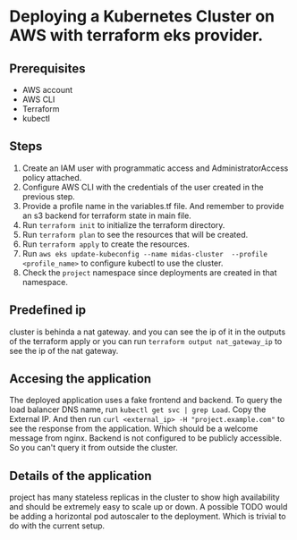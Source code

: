# Deploying a Kubernetes Cluster on AWS with terraform eks provider.

## Prerequisites

- AWS account
- AWS CLI
- Terraform
- kubectl

## Steps

1. Create an IAM user with programmatic access and AdministratorAccess policy attached.
2. Configure AWS CLI with the credentials of the user created in the previous step.
3. Provide a profile name in the variables.tf file. And remember to provide an s3 backend for terraform state in main file.
4. Run `terraform init` to initialize the terraform directory.
5. Run `terraform plan` to see the resources that will be created.
6. Run `terraform apply` to create the resources.
7. Run `aws eks update-kubeconfig --name midas-cluster  --profile <profile_name>` to configure kubectl to use the cluster.
8. Check the `project` namespace since deployments are created in that namespace.

## Predefined ip

cluster is behinda a nat gateway. and you can see the ip of it in the outputs of the terraform apply or you can run `terraform output nat_gateway_ip` to see the ip of the nat gateway.

## Accesing the application

The deployed application uses a fake frontend and backend. To query the load balancer DNS name, run `kubectl get svc | grep Load`. Copy the External IP. And then run `curl <external_ip> -H "project.example.com"` to see the response from the application. Which should be a welcome message from nginx. Backend is not configured to be publicly accessible. So you can't query it from outside the cluster.

## Details of the application

project has many stateless replicas in the cluster to show high availability and should be extremely easy to scale up or down. A possible TODO would be adding a horizontal pod autoscaler to the deployment. Which is trivial to do with the current setup.
